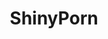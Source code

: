 ---
title: ShinyPorn
crosslinks:
- livven
- LatexUnderClothes
- GirlsinWrupPants
- Eliza_cs
- ShinyEcchi
- femalepov
- MassiveTitsnAss
- JavDownloadCenter
- Latex_Furs
- cindyhope
- nicoleaniston
- Overwatch_Porn
- myult1mateischarging
- GloveLove
- giuliahoot
- aika
- AmeliyaNoita
- GemmaMassey
- VacBed
- girlswearingstrapons
---